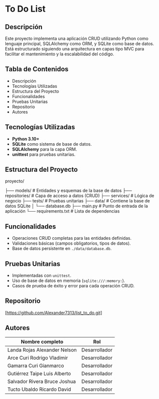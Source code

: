 # To Do List

## Descripción

Este proyecto implementa una aplicación CRUD utilizando Python como lenguaje principal, SQLAlchemy como ORM, y SQLite como base de datos. Está estructurado siguiendo una arquitectura en capas tipo MVC para facilitar el mantenimiento y la escalabilidad del código.

## Tabla de Contenidos

- Descripción  
- Tecnologías Utilizadas  
- Estructura del Proyecto  
- Funcionalidades  
- Pruebas Unitarias  
- Repositorio  
- Autores

## Tecnologías Utilizadas

- **Python 3.10+**
- **SQLite** como sistema de base de datos.
- **SQLAlchemy** para la capa ORM.
- **unittest** para pruebas unitarias.

## Estructura del Proyecto
proyecto/

├── models/ # Entidades y esquemas de la base de datos
├── repositories/ # Capa de acceso a datos (CRUD)
├── services/ # Lógica de negocio
├── tests/ # Pruebas unitarias
├── data/ # Contiene la base de datos SQLite
│ └── database.db
├── main.py # Punto de entrada de la aplicación
└── requirements.txt # Lista de dependencias


## Funcionalidades

- Operaciones CRUD completas para las entidades definidas.
- Validaciones básicas (campos obligatorios, tipos de datos).
- Base de datos persistente en `./data/database.db`.

## Pruebas Unitarias

- Implementadas con `unittest`.
- Uso de base de datos en memoria (`sqlite:///:memory:`).
- Casos de prueba de éxito y error para cada operación CRUD.

## Repositorio

[https://github.com/Alexander7313/list_to_do.git]

## Autores

| Nombre completo                      | Rol            |
|--------------------------------------|----------------|
| Landa Rojas Alexander Nelson         | Desarrollador  |
| Arce Curi Rodrigo Vladimir           | Desarrollador  |
| Gamarra Curi Gianmarco               | Desarrollador  |
| Gutiérrez Taipe Luis Alberto         | Desarrollador  |
| Salvador Rivera Bruce Joshua         | Desarrollador  |
| Tucto Ubaldo Ricardo David           | Desarrollador  |

